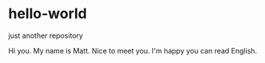 # hello-world
just another repository

Hi you. My name is Matt.
Nice to meet you. I'm happy you can read English.

